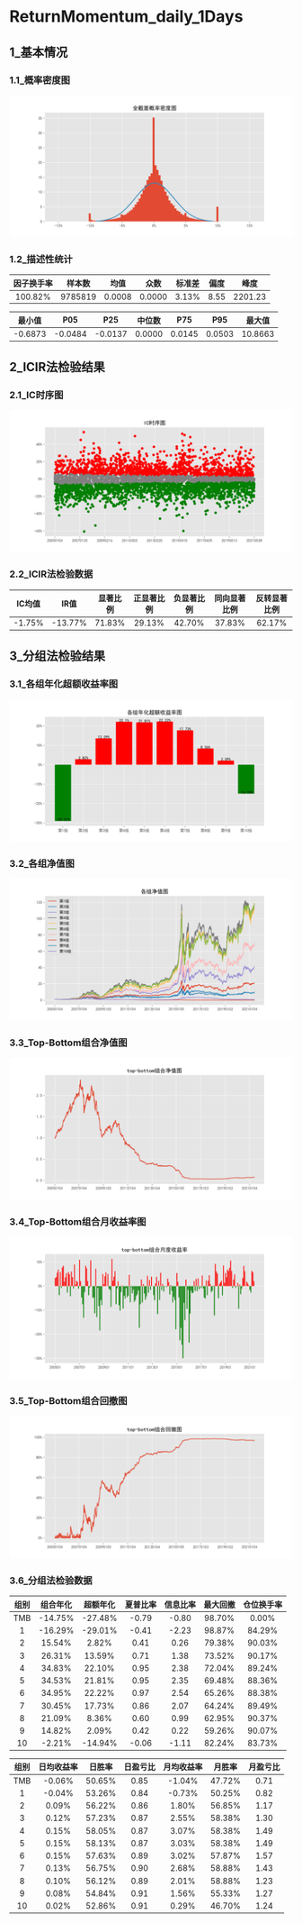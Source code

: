 ﻿# ReturnMomentum_daily_1Days

## 1_基本情况

### 1.1_概率密度图

![avatar](images/describe_PDF.png)

### 1.2_描述性统计

|因子换手率|样本数|均值|众数|标准差|偏度|峰度|
|:-:|:-:|:-:|:-:|:-:|:-:|:-:|
|100.82%|9785819|0.0008|0.0000|3.13%|8.55|2201.23|

|最小值|P05|P25|中位数|P75|P95|最大值|
|:-:|:-:|:-:|:-:|:-:|:-:|:-:|
|-0.6873|-0.0484|-0.0137|0.0000|0.0145|0.0503|10.8663|

## 2_ICIR法检验结果

### 2.1_IC时序图

![avatar](images/IC_ICTimeSeries.png)

### 2.2_ICIR法检验数据

|IC均值|IR值|显著比例|正显著比例|负显著比例|同向显著比例|反转显著比例|
|:-:|:-:|:-:|:-:|:-:|:-:|:-:|
|-1.75%|-13.77%|71.83%|29.13%|42.70%|37.83%|62.17%|

## 3_分组法检验结果

### 3.1_各组年化超额收益率图

![avatar](images/groups_figureExcessRet.png)

### 3.2_各组净值图

![avatar](images/groups_figureNevDaily.png)

### 3.3_Top-Bottom组合净值图

![avatar](images/groups_figureTMBNevDaily.png)

### 3.4_Top-Bottom组合月收益率图

![avatar](images/groups_figureTMBRetMonthly.png)

### 3.5_Top-Bottom组合回撤图

![avatar](images/groups_figureTMBDrawDown.png)

### 3.6_分组法检验数据

|组别|组合年化|超额年化|夏普比率|信息比率|最大回撤|仓位换手率|
|:-:|:-:|:-:|:-:|:-:|:-:|:-:|
|TMB|-14.75%|-27.48%|-0.79|-0.80|98.70%|0.00%|
|1|-16.29%|-29.01%|-0.41|-2.23|98.87%|84.29%|
|2|15.54%|2.82%|0.41|0.26|79.38%|90.03%|
|3|26.31%|13.59%|0.71|1.38|73.52%|90.17%|
|4|34.83%|22.10%|0.95|2.38|72.04%|89.24%|
|5|34.53%|21.81%|0.95|2.35|69.48%|88.36%|
|6|34.95%|22.22%|0.97|2.54|65.26%|88.38%|
|7|30.45%|17.73%|0.86|2.07|64.24%|89.49%|
|8|21.09%|8.36%|0.60|0.99|62.95%|90.37%|
|9|14.82%|2.09%|0.42|0.22|59.26%|90.07%|
|10|-2.21%|-14.94%|-0.06|-1.11|82.24%|83.73%|

|组别|日均收益率|日胜率|日盈亏比|月均收益率|月胜率|月盈亏比|
|:-:|:-:|:-:|:-:|:-:|:-:|:-:|
|TMB|-0.06%|50.65%|0.85|-1.04%|47.72%|0.71|
|1|-0.04%|53.26%|0.84|-0.73%|50.25%|0.82|
|2|0.09%|56.22%|0.86|1.80%|56.85%|1.17|
|3|0.12%|57.23%|0.87|2.55%|58.38%|1.30|
|4|0.15%|58.05%|0.87|3.07%|58.38%|1.49|
|5|0.15%|58.13%|0.87|3.03%|58.38%|1.49|
|6|0.15%|57.63%|0.89|3.02%|57.87%|1.57|
|7|0.13%|56.75%|0.90|2.68%|58.88%|1.43|
|8|0.10%|56.12%|0.89|2.01%|58.88%|1.23|
|9|0.08%|54.84%|0.91|1.56%|55.33%|1.27|
|10|0.02%|52.86%|0.91|0.29%|46.70%|1.24|
